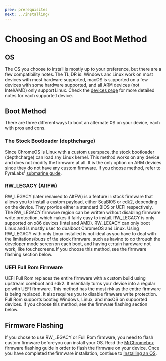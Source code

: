 ```yaml
---
prev: prerequisites
next: ../installing/
---
```


# Choosing an OS and Boot Method

## OS

The OS you choose to install is mostly up to your preference, but there are a few compatibility notes. The TL;DR is: Windows and Linux work on most devices with most hardware supported, macOS is supported on a few devices with some hardware supported, and all ARM devices (not Intel/AMD) only support Linux. Check the [devices page](/docs/devices.html) for more detailed notes for each supported device.

## Boot Method

There are three different ways to boot an alternate OS on your device, each with pros and cons.

### The Stock Bootloader (depthcharge)

Since ChromeOS is Linux with a custom userspace, the stock bootloader (depthcharge) can load any Linux kernel. This method works on any device and does not modify the firmware at all. It is the only option on ARM devices since they do not have any custom firmware. If you choose method, refer to FyraLabs' [submarine guide](https://developer.fyralabs.com/submarine).

### RW_LEGACY (AltFW)

RW_LEGACY (later renamed to AltFW) is a feature in stock firmware that allows you to install a custom payload, either SeaBIOS or edk2, depending on the device. They provide either a standard BIOS or UEFI respectively. The RW_LEGACY firmware region can be written without disabling firmware write protection, which makes it fairly easy to install. RW_LEGACY is only supported on x86 devices (Intel and AMD). RW_LEGACY can only boot Linux and is mostly used to dualboot ChromeOS and Linux. Using RW_LEGACY with only Linux installed is not ideal as you have to deal with the limitations/bugs of the stock firmware, such as having to go through the developer mode screen on each boot, and having certain hardware not work, like touchscreens. If you choose this method, see the firmware flashing section below.

### UEFI Full Rom Firmware

UEFI Full Rom replaces the entire firmware with a custom build using upstream coreboot and edk2. It esentially turns your device into a regular pc with UEFI firmware. This method has the most risk as the entire firmware is being replaced. It also requires you to disable firmware write protection. Full Rom supports booting Windows, Linux, and macOS on supported devices. If you choose this method, see the firmware flashing section below.

## Firmware Flashing

If you chose to use RW_LEGACY or Full Rom firmware, you need to flash custom firmware before you can install your OS. Read the [MrChromebox](https://mrchromebox.tech) firmware flashing guide in order to flash the firmware on your device. Once you have completed the firmware installation, continue to [Installing an OS](/docs/installing/).
